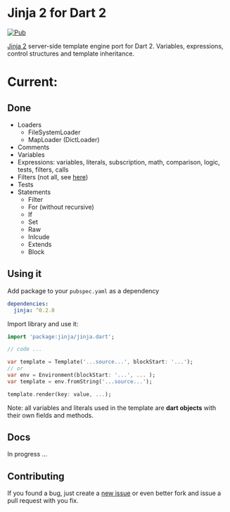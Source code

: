# Jinja 2 for Dart 2

[![Pub](https://img.shields.io/pub/v/jinja.svg)](https://pub.dartlang.org/packages/jinja)

[Jinja 2](jinja) server-side template engine port for Dart 2. Variables, expressions, control structures and template inheritance.

# Current:

Done
----
- Loaders
  - FileSystemLoader
  - MapLoader (DictLoader)
- Comments
- Variables
- Expressions: variables, literals, subscription, math, comparison, logic, tests, filters, calls
- Filters (not all, see [here](filters))
- Tests
- Statements
  - Filter
  - For (without recursive)
  - If
  - Set
  - Raw
  - Inlcude
  - Extends
  - Block

Using it
--------
Add package to your `pubspec.yaml` as a dependency

```yaml
dependencies:
  jinja: ^0.2.0
```

Import library and use it:

```dart
import 'package:jinja/jinja.dart';

// code ...

var template = Template('...source...', blockStart: '...');
// or
var env = Environment(blockStart: '...', ... );
var template = env.fromString('...source...');

template.render(key: value, ...);
```

Note: all variables and literals used in the template are **dart objects** with their own fields and methods.

Docs
----
In progress ...

Contributing
------------
If you found a bug, just create a [new issue][new_issue] or even better fork
and issue a pull request with you fix.

[jinja]: http://jinja.pocoo.org/
[filter]: https://github.com/ykmnkmi/dart-jinja/blob/master/lib/src/filters.dart
[new_issue]: https://github.com/ykmnkmi/dart-jinja/issues/new